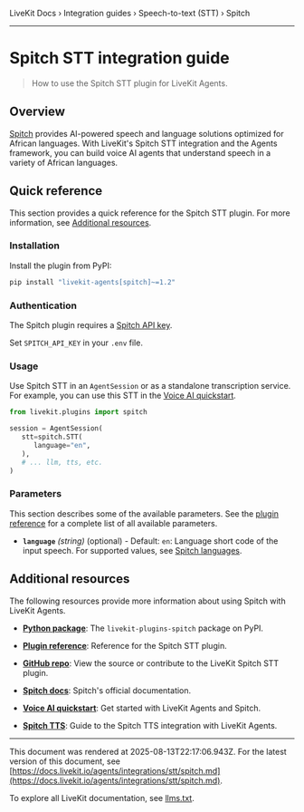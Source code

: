 LiveKit Docs › Integration guides › Speech-to-text (STT) › Spitch

---

# Spitch STT integration guide

> How to use the Spitch STT plugin for LiveKit Agents.

## Overview

[Spitch](https://spitch.app/) provides AI-powered speech and language solutions optimized for African languages. With LiveKit's Spitch STT integration and the Agents framework, you can build voice AI agents that understand speech in a variety of African languages.

## Quick reference

This section provides a quick reference for the Spitch STT plugin. For more information, see [Additional resources](#additional-resources).

### Installation

Install the plugin from PyPI:

```bash
pip install "livekit-agents[spitch]~=1.2"

```

### Authentication

The Spitch plugin requires a [Spitch API key](https://studio.spitch.app/api/keys).

Set `SPITCH_API_KEY` in your `.env` file.

### Usage

Use Spitch STT in an `AgentSession` or as a standalone transcription service. For example, you can use this STT in the [Voice AI quickstart](https://docs.livekit.io/agents/start/voice-ai.md).

```python
from livekit.plugins import spitch

session = AgentSession(
   stt=spitch.STT(
      language="en",
   ),
   # ... llm, tts, etc.
)

```

### Parameters

This section describes some of the available parameters. See the [plugin reference](https://docs.livekit.io/reference/python/v1/livekit/plugins/spitch/index.html.md#livekit.plugins.spitch.STT) for a complete list of all available parameters.

- **`language`** _(string)_ (optional) - Default: `en`: Language short code of the input speech. For supported values, see [Spitch languages](https://docs.spitch.app/concepts/languages).

## Additional resources

The following resources provide more information about using Spitch with LiveKit Agents.

- **[Python package](https://pypi.org/project/livekit-plugins-spitch/)**: The `livekit-plugins-spitch` package on PyPI.

- **[Plugin reference](https://docs.livekit.io/reference/python/v1/livekit/plugins/spitch/index.html.md#livekit.plugins.spitch.STT)**: Reference for the Spitch STT plugin.

- **[GitHub repo](https://github.com/livekit/agents/tree/main/livekit-plugins/livekit-plugins-spitch)**: View the source or contribute to the LiveKit Spitch STT plugin.

- **[Spitch docs](https://docs.spitch.app/)**: Spitch's official documentation.

- **[Voice AI quickstart](https://docs.livekit.io/agents/start/voice-ai.md)**: Get started with LiveKit Agents and Spitch.

- **[Spitch TTS](https://docs.livekit.io/agents/integrations/tts/spitch.md)**: Guide to the Spitch TTS integration with LiveKit Agents.

---

This document was rendered at 2025-08-13T22:17:06.943Z.
For the latest version of this document, see [https://docs.livekit.io/agents/integrations/stt/spitch.md](https://docs.livekit.io/agents/integrations/stt/spitch.md).

To explore all LiveKit documentation, see [llms.txt](https://docs.livekit.io/llms.txt).